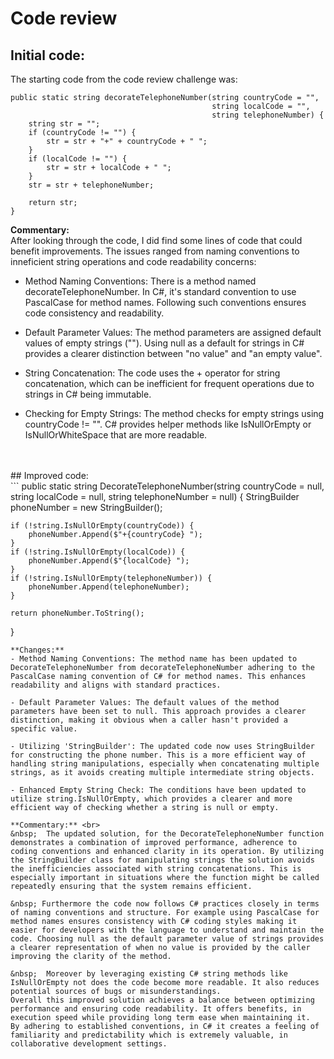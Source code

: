 # Code review
## Initial code:
The starting code from the code review challenge was: 
```
public static string decorateTelephoneNumber(string countryCode = "", 
                                             string localCode = "",
                                             string telephoneNumber) {
    string str = "";  
    if (countryCode != "") {
        str = str + "+" + countryCode + " ";
    }
    if (localCode != "") {
        str = str + localCode + " ";
    }
    str = str + telephoneNumber;
    
    return str;
}
```

**Commentary:**     
After looking through the code, I did find some lines of code that could benefit improvements. The issues ranged from naming conventions to inneficient string operations and code readability concerns:
- Method Naming Conventions: There is a method named decorateTelephoneNumber. In C#, it's standard convention to use PascalCase for method names. Following such conventions ensures code consistency and readability.

- Default Parameter Values: The method parameters are assigned default values of empty strings (""). Using null as a default for strings in C# provides a clearer distinction between "no value" and "an empty value".

- String Concatenation: The code uses the + operator for string concatenation, which can be inefficient for frequent operations due to strings in C# being immutable.

- Checking for Empty Strings: The method checks for empty strings using countryCode != "". C# provides helper methods like IsNullOrEmpty or IsNullOrWhiteSpace that are more readable.
<br>
<br>
## Improved code: <br>
```
public static string DecorateTelephoneNumber(string countryCode = null, 
                                             string localCode = null,
                                             string telephoneNumber = null) 
{
    StringBuilder phoneNumber = new StringBuilder();
    
    if (!string.IsNullOrEmpty(countryCode)) {
        phoneNumber.Append($"+{countryCode} ");
    }
    if (!string.IsNullOrEmpty(localCode)) {
        phoneNumber.Append($"{localCode} ");
    }
    if (!string.IsNullOrEmpty(telephoneNumber)) {
        phoneNumber.Append(telephoneNumber);
    }
    
    return phoneNumber.ToString();
}

``` 
**Changes:** 
- Method Naming Conventions: The method name has been updated to DecorateTelephoneNumber from decorateTelephoneNumber adhering to the PascalCase naming convention of C# for method names. This enhances readability and aligns with standard practices.

- Default Parameter Values: The default values of the method parameters have been set to null. This approach provides a clearer distinction, making it obvious when a caller hasn't provided a specific value.

- Utilizing 'StringBuilder': The updated code now uses StringBuilder for constructing the phone number. This is a more efficient way of handling string manipulations, especially when concatenating multiple strings, as it avoids creating multiple intermediate string objects.

- Enhanced Empty String Check: The conditions have been updated to utilize string.IsNullOrEmpty, which provides a clearer and more efficient way of checking whether a string is null or empty.

**Commentary:** <br>
&nbsp;  The updated solution, for the DecorateTelephoneNumber function demonstrates a combination of improved performance, adherence to coding conventions and enhanced clarity in its operation. By utilizing the StringBuilder class for manipulating strings the solution avoids the inefficiencies associated with string concatenations. This is especially important in situations where the function might be called repeatedly ensuring that the system remains efficient.

&nbsp; Furthermore the code now follows C# practices closely in terms of naming conventions and structure. For example using PascalCase for method names ensures consistency with C# coding styles making it easier for developers with the language to understand and maintain the code. Choosing null as the default parameter value of strings provides a clearer representation of when no value is provided by the caller improving the clarity of the method.

&nbsp;  Moreover by leveraging existing C# string methods like IsNullOrEmpty not does the code become more readable. It also reduces potential sources of bugs or misunderstandings.
Overall this improved solution achieves a balance between optimizing performance and ensuring code readability. It offers benefits, in execution speed while providing long term ease when maintaining it.
By adhering to established conventions, in C# it creates a feeling of familiarity and predictability which is extremely valuable, in collaborative development settings.
